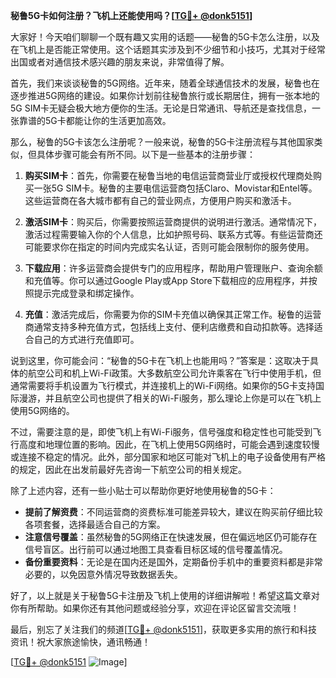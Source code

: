 **秘鲁5G卡如何注册？飞机上还能使用吗？[[TG💪+ @donk5151](https://t.me/s/donk5151)]**

大家好！今天咱们聊聊一个既有趣又实用的话题——秘鲁的5G卡怎么注册，以及在飞机上是否能正常使用。这个话题其实涉及到不少细节和小技巧，尤其对于经常出国或者对通信技术感兴趣的朋友来说，非常值得了解。

首先，我们来谈谈秘鲁的5G网络。近年来，随着全球通信技术的发展，秘鲁也在逐步推进5G网络的建设。如果你计划前往秘鲁旅行或长期居住，拥有一张本地的5G SIM卡无疑会极大地方便你的生活。无论是日常通讯、导航还是查找信息，一张靠谱的5G卡都能让你的生活更加高效。

那么，秘鲁的5G卡该怎么注册呢？一般来说，秘鲁的5G卡注册流程与其他国家类似，但具体步骤可能会有所不同。以下是一些基本的注册步骤：

1. **购买SIM卡**：首先，你需要在秘鲁当地的电信运营商营业厅或授权代理商处购买一张5G SIM卡。秘鲁的主要电信运营商包括Claro、Movistar和Entel等。这些运营商在各大城市都有自己的营业网点，方便用户购买和激活卡。

2. **激活SIM卡**：购买后，你需要按照运营商提供的说明进行激活。通常情况下，激活过程需要输入你的个人信息，比如护照号码、联系方式等。有些运营商还可能要求你在指定的时间内完成实名认证，否则可能会限制你的服务使用。

3. **下载应用**：许多运营商会提供专门的应用程序，帮助用户管理账户、查询余额和充值等。你可以通过Google Play或App Store下载相应的应用程序，并按照提示完成登录和绑定操作。

4. **充值**：激活完成后，你需要为你的SIM卡充值以确保其正常工作。秘鲁的运营商通常支持多种充值方式，包括线上支付、便利店缴费和自动扣款等。选择适合自己的方式进行充值即可。

说到这里，你可能会问：“秘鲁的5G卡在飞机上也能用吗？”答案是：这取决于具体的航空公司和机上Wi-Fi政策。大多数航空公司允许乘客在飞行中使用手机，但通常需要将手机设置为飞行模式，并连接机上的Wi-Fi网络。如果你的5G卡支持国际漫游，并且航空公司也提供了相关的Wi-Fi服务，那么理论上你是可以在飞机上使用5G网络的。

不过，需要注意的是，即使飞机上有Wi-Fi服务，信号强度和稳定性也可能受到飞行高度和地理位置的影响。因此，在飞机上使用5G网络时，可能会遇到速度较慢或连接不稳定的情况。此外，部分国家和地区可能对飞机上的电子设备使用有严格的规定，因此在出发前最好先咨询一下航空公司的相关规定。

除了上述内容，还有一些小贴士可以帮助你更好地使用秘鲁的5G卡：

- **提前了解资费**：不同运营商的资费标准可能差异较大，建议在购买前仔细比较各项套餐，选择最适合自己的方案。
- **注意信号覆盖**：虽然秘鲁的5G网络正在快速发展，但在偏远地区仍可能存在信号盲区。出行前可以通过地图工具查看目标区域的信号覆盖情况。
- **备份重要资料**：无论是在国内还是国外，定期备份手机中的重要资料都是非常必要的，以免因意外情况导致数据丢失。

好了，以上就是关于秘鲁5G卡注册及飞机上使用的详细讲解啦！希望这篇文章对你有所帮助。如果你还有其他问题或经验分享，欢迎在评论区留言交流哦！

最后，别忘了关注我们的频道[[TG💪+ @donk5151](https://t.me/s/donk5151)]，获取更多实用的旅行和科技资讯！祝大家旅途愉快，通讯畅通！

[[TG💪+ @donk5151](https://t.me/s/donk5151) ![Image](https://i.postimg.cc/rwNCRYN7/Snipaste-2025-04-30-17-27-05.png)]
